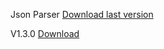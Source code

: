 Json Parser
[Download last version](https://github.com/GFroze8388/JSON-parser-c-/blob/main/build/v1.3.0/NET.%20Standart%202.1/jsonparser.dll)

V1.3.0
[Download](https://github.com/GFroze8388/JSON-parser-c-/blob/main/build/v1.3.0/NET.%20Standart%202.1/jsonparser.dll)
